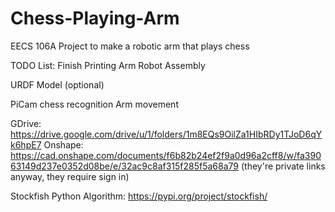 # Chess-Playing-Arm
EECS 106A Project to make a robotic arm that plays chess


TODO List:
Finish Printing Arm
Robot Assembly

URDF Model (optional)

PiCam chess recognition
Arm movement 

GDrive:
https://drive.google.com/drive/u/1/folders/1m8EQs9OilZa1HIbRDy1TJoD6qYk6hpE7
Onshape:
https://cad.onshape.com/documents/f6b82b24ef2f9a0d96a2cff8/w/fa39063149d237e0352d08be/e/32ac9c8af315f285f5a68a79
(they're private links anyway, they require sign in)


Stockfish Python Algorithm: https://pypi.org/project/stockfish/
